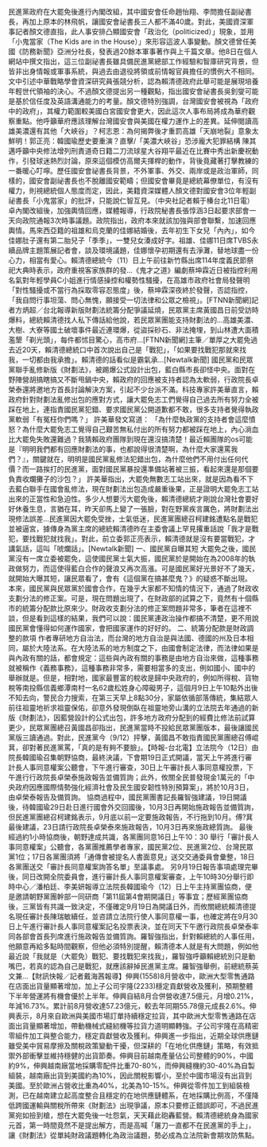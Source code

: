 民進黨政府在大罷免後進行內閣改組，其中國安會任命趙怡翔、李問擔任副祕書長，再加上原本的林飛帆，讓國安會祕書長三人都不滿40歲。對此，美國資深軍事記者顏文德直指，此人事安排凸顯國安會「政治化（politicized）」現象，並用「小鬼當家（The Kids are in the House）」來形容這波人事變動。顏文德曾任美國《防務新聞》亞洲分社長，發表過20餘本軍事著作與上千篇文章。他8日在個人網站中撰文指出，這三位副祕書長雖具備民進黨總部工作經驗和智庫研究背景，但皆非出身情報或軍事系統，與過去由退役將領或前情報官員擔任的慣例大不相同。文中引述中華戰略學會資深研究員張競分析，認為賴清德政府此舉可能是展現培養年輕世代領袖的決心。不過顏文德提出另一種觀點，指出國安會祕書長吳釗燮可能是基於信任度及英語溝通能力的考量。顏文德特別強調，台灣國安會被視為「政府中的政府」，其權力範圍較美國白宮國安會更大，因此這次人事布局將成為華府觀察重點。他呼籲華府應該理解台灣國安會與美國在權力運作上的差異。延伸閱讀高雄美濃還有其他「大峽谷」？柯志恩：為何揭弊後才重罰高雄「天崩地裂」意象太鮮明！郭正亮：韓國瑜歷史要重演？直擊/「美濃大峽谷」恐涉龐大犯罪結構 陳其邁呼籲中央修法增列刑責道奇日籍二刀流球星大谷翔平最近在比賽中秀出新慶祝動作，引發球迷熱烈討論，原來這個模仿高爾夫揮桿的動作，背後竟藏著打擊教練的一番暖心叮嚀。歷任國安會祕書長背景，不外軍事、外交、兩岸或是政治軍師，同樣的，國安會副祕書長也不脫離國安範疇；但國安會畢竟是總統幕僚單位，有沒有權力，則視總統個人態度而定，因此，美籍資深媒體人顏文德對國安會3位年輕副祕書長「小鬼當家」的批評，只能說仁智互見。（中央社記者賴于榛台北11日電）卓內閣改組後，加強輿情回應，媒體報導，行政院秘書長張惇涵3日起要求部會一天向政院通報3次時事議題。政院指出，政府本來就該加強與部會聯繫，加速回應輿情。馬來西亞籍的祖雄和烏克蘭的佳娜結婚後，去年初生下女兒「內內」，如今佳娜肚子還有第二胎兒子「季季」，一雙兒女湊成好字。祖雄、佳娜11日席TVBS永續品牌主題策展記者會，談及環境議題，佳娜懷孕初期還有去淨灘，替地球盡一份心力，相當有愛心。賴清德總統今（11）日上午前往新竹縣出席114年度義民節祭祀大典時表示，政府重視客家族群的發...《鬼才之道》編劇蔡坤霖近日被指控利用名氣對年輕學員C小姐進行情感操控和權勢性騷擾，在高雄市政府社會局發聲明「對性騷擾或不當行為採取零容忍態度」後，蔡坤霖深夜終於發聲，否認指控，「我自問行事坦蕩、問心無愧，願接受一切法律和公眾之檢視」。[FTNN新聞網]記者方炳超／台北報導新版財劃法統籌分配爭議延燒，民眾黨主席黃國昌日前受訪時爆料，總統賴清德找人私下傳話給他說，若民眾黨團能支持財劃法的...高雄美濃、大樹、大寮等國土破壞事件最近連環爆，從盜採砂石、非法掩埋，到山林遭大面積濫墾「剃光頭」，每件都怵目驚心，高市府...[FTNN新聞網]主筆／單厚之大罷免過去近20天，賴清德總統口中首次說出自己是「戰犯」，「如果要找戰犯那就來找我，一切都由我承擔」。賴清德的話看似是霸氣承...[Newtalk新聞] 國民黨和民眾黨聯手亂修新版《財劃法》，被踢爆公式設計出包，藍白縣市長卻怪中央。面對在野陣營胡搞瞎搞又不斷甩鍋中央，賴政府的回應被支持者認為太軟弱，行政院長卓榮泰還將邀地方首長討論解決方案，引起不少台派不滿。科技專家許美華直言，賴政府針對財劃法亂修出包的應對方式，讓大罷免志工們覺得自己過去所有努力全被踩在地上，連指責國民黨犯錯、要求國民黨公開道歉都不敢，很多支持者覺得執政黨軟弱「有冤枉你們嗎？」 許美華發文寫道： 「為什麼執政黨的支持者會這麼憤怒？為什麼大罷免志工覺得自己艱苦無私付出的所有努力都被踩在地上，內心淌血比大罷免失敗還難過？我猜賴政府團隊到現在還沒搞清楚！最近賴團隊的os可能是『明明我們都有回應財劃法的事，也都說得很清楚啊，為什麼大家還罵我們？』，關鍵就在，明明是國民黨亂修法犯錯出包，為什麼他們不用付出任何代價？而一路挨打的民進黨，面對國民黨暴投還準備站著被三振，看起來還是那個要負責收爛攤子的沙包？」 許美華指出，大罷免無數志工站出來，就是因為看不下去藍白聯手在國會亂修法，現在財劃法出包造成嚴重後果，正是證明大罷免志工站出來的正當性和急迫性。多少人想要污大罷免後，賴清德總統才剛說台灣社會要好好休養生息，言猶在耳，昨天卻馬上變了一張臉，對在野黨疾言厲色，將財劃法出現修法誤差...民進黨因大罷免受挫，士氣低迷，民進黨團總召柯建銘遭點名是戰犯並被逼宮，據傳身為黨主席的總統賴清德昨在主委會議上罕見撂重話說「我才是戰犯，要找戰犯就找我」。對此，前立委郭正亮表示，賴清德就是沒有要當戰犯，才講氣話，這叫「唬爛話」。[Newtalk新聞] 一、國民黨自曝其短 大罷免之後，國民黨沒有一席立委被罷免，這使國民黨士氣大振，國民黨於是開始在為2008年的執政做努力，而這使得藍白合作的聲浪又再次高漲。可是國民黨好光景好不了幾天，就開始大曝其短，讓民眾看了，會有《這個黨在搞甚麼鬼？》的疑惑不斷出現。 本來，國民黨與民眾黨於國會合作，在幾乎大家都不知情的情況下，通過了財政收支劃分法的修正案。可是，現在問題出現了，在財政部的試算之下，竟然有十個縣市的統籌分配款比原來少。財政收支劃分法的修正案問題非常多，筆者在這裡不談，但是看到這樣的結果，我們可以說：國民黨連政治操作都搞不清楚，更不用說國民黨會懂得如何運作國家，會把國家運作的好好的。 二、統籌分配款是財政調整的款項 作者專研地方自治法，而台灣的地方自治是與法國、德國的州及日本相同，屬於大陸法系。在大陸法系的地方制度之下，由國會制定法律，而法律如果是與內政有關的話，都會規定：這些與內政有關的事務是由地方自治來做，這種事務就被稱作《義務事務》，這種事務非常多，需要相當多的支出，例如國小、國中的舉辦就是。但是，相對地，國家最豐富的稅收是歸中央政府的，例如所得稅、貨物稅等南投縣信義鄉潭南村一名62歲松姓身心障礙男子，這個月9日上午10點外出後不知去向，警民合力搜索，在第三天早上8點30分，家屬依循部落傳統，集結眾人前往祖靈地祈求祖靈保佑，卻意外發現倒臥在祖靈地旁山溝的立法院去年通過的新版《財劃法》，因藍營設計的公式出包，許多地方政府分配到的經費比修法前試算更少，民眾黨團總召黃國昌卻指出，民進黨當時不投給民眾黨團版本，最後讓國民黨版三讀通過。對此，民進黨今（9/12）抨擊，黃國昌不敢指責國民黨團總召傅崐萁，卻對著民進黨罵，「真的是有夠不要臉」。【時報-台北電】立法院今（12日）由院長韓國瑜召集朝野協商，最終決議，下會期19日正式開議，當天上午將進行審計長人事同意權案公聽會，下午進行審查，30日上午審計長人事同意權投票，下午進行行政院長卓榮泰施政報告並備質詢；此外，攸關全民普發現金1萬元的「中央政府因應國際情勢強化經濟社會及民生國安韌性特別預算案」，將於10月3日，由卓榮泰報告及備質詢。 協商過程中，國民黨團書記長羅智強建議，19日開議後，待韓國瑜29日赴日進行國會外交回國後，10月3日再開始施政報告並備質詢，但民進黨團總召柯建銘表示，9月底以前一定要施政報告，不行拖到10月。傅?萁最後建議，23日請行政院長卓榮泰來施政報告，10月3日再來施政總質詢。 最後經過約1小時協商後，朝野達成共識，各黨團同意16日上午10：30 舉行「審計長人事同意權案」公聽會，各黨團推薦學者專家，國民黨2位、民進黨2位、台灣民眾黨1位；17日各黨團須將「通傳會被提名人書面意見」送交交通委員會彙整，18日各黨團送交「審計長同意權案詢答名單」至議事處。 另9月19日報告事項處理完畢後，同日改開全院委員會，進行審計長人事同意權案審查，上午10時30分舉行即時中心／潘柏廷、李美妍報導立法院長韓國瑜今（12）日上午主持黨團協商，便是邀請朝野黨團幹部一同研商「第11屆第4會期開議日」等事宜；歷經黨團協商後，三黨皆有共識一致決定，不僅確定9月19日為開議日外，而攸關總統賴清德提名現任審計長陳瑞敏續任，並咨請立法院行使人事同意權一事，也確定將在9月30日上午進行審計長人事同意權案記名投票表決，並在同天下午邀行政院長卓榮泰率同各部會首長列席進行施政報告並備質詢。羅智強指出，針對賴總統的人事任用，他願意再給多點時間觀察，但他必須特別提醒，賴清德本人就是有大問題，例如他最近說「我就是（大罷免）戰犯、要找戰犯來找我」，羅智強呼籲賴總統別只是動嘴巴，若真的認為自己是戰犯，就應該辭掉民進黨主席。羅智強舉例，前總統蔡英文兼...【財訊快報／記者戴海茜報導】伸興(1558)8月營收中，歐洲大型零售通路在店面出貨量顯著增加，加上子公司宇隆(2233)穩定貢獻營收及獲利，預期整體下半年營運將有機會優於上半年。伸興自結8月合併營收達7.5億元，月增0.21%，年減16.73%。累計前8月營收達57.23億元，較去年同期55.78億元成長2.6%。伸興表示，8月來自歐洲與美國市場訂單持續穩定拉貨，其中歐洲大型零售通路在店面出貨量顯著增加，帶動機械式縫紉機等拉貨力道明顯轉強。子公司宇隆在高精密零組件加工與整合能力，穩定貢獻營收及獲利。伸興進一步指出，近期全球供應鏈雖受美中貿易摩擦及關稅政策變動干擾，但深耕的「在地化供應鏈」策略，有效抵禦外部衝擊並維持穩健的出貨節奏。伸興目前越南產量佔公司整體的90%，中國約9%，伸興越南廠當地採購零配件比重70-80%，而伸興縫機約30-40%為自製組裝，越南廠出貨到美國約為10%，因此關稅影響小，至於中國市場沒有出貨到美國。至於歐洲占營收比重為40%，北美為10-15%。伸興從零件加工到組裝檢測，已在越南建立起高度整合且穩定的在地供應鏈體系，在地採購比例高，不僅降低跨國運輸與關稅所帶來《財劃法》出現爭議，原本只要修正錯誤即可，不過民進黨宛如撿到槍，想在大罷免後一吐怨氣，天天藉此砲轟藍營。賴清德總統身為國家元首，第一時間竟然不是提出解方，而是高喊「屠刀一直都不在民進黨的手上」，讓《財劃法》從單純財政議題轉化為政治議題，勢必成為立法院新會期攻防焦點。